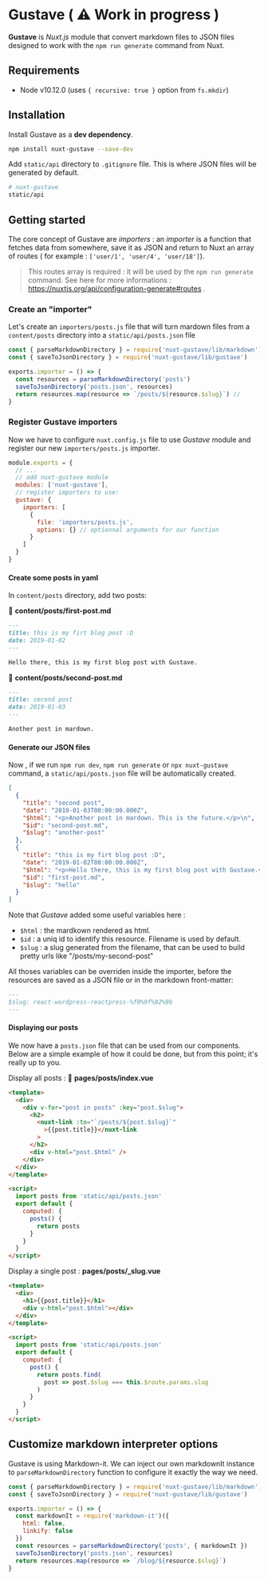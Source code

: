 # G**u**sta**ve** ( ⚠️ Work in progress )

**Gustave** is _Nuxt.js_ module that convert markdown files to JSON files designed to work with the `npm run generate` command from Nuxt.

## Requirements

- Node v10.12.0 (uses `{ recursive: true }` option from `fs.mkdir`)

## Installation

Install Gustave as a **dev dependency**.

```sh
npm install nuxt-gustave --save-dev
```

Add `static/api` directory to `.gitignore` file. This is where JSON files will be generated by default.

```sh
# nuxt-gustave
static/api
```

## Getting started

The core concept of Gustave are _importers_ : an _importer_ is a function that fetches data from somewhere, save it as JSON and return to Nuxt an array of routes ( for example : `['user/1', 'user/4', 'user/18']`).

> This routes array is required : it will be used by the `npm run generate` command. See here for more informations : https://nuxtjs.org/api/configuration-generate#routes .

### Create an "importer"

Let's create an `importers/posts.js` file that will turn mardown files from a `content/posts` directory into a `static/api/posts.json` file

```js
const { parseMarkdownDirectory } = require('nuxt-gustave/lib/markdown')
const { saveToJsonDirectory } = require('nuxt-gustave/lib/gustave')

exports.importer = () => {
  const resources = parseMarkdownDirectory('posts')
  saveToJsonDirectory('posts.json', resources)
  return resources.map(resource => `/posts/${resource.$slug}`) //
}
```

### Register Gustave importers

Now we have to configure `nuxt.config.js` file to use _Gustave_ module and register our new `importers/posts.js` importer.

```js
module.exports = {
  // ...
  // add nuxt-gustave module
  modules: ['nuxt-gustave'],
  // register importers to use:
  gustave: {
    importers: [
      {
        file: 'importers/posts.js',
        options: {} // optionnal arguments for our function
      }
    ]
  }
}
```

#### Create some posts in yaml

In `content/posts` directory, add two posts:

📝 **content/posts/first-post.md**

```markdown
---
title: this is my firt blog post :D
date: 2019-01-02
---

Hello there, this is my first blog post with Gustave.
```

📝 **content/posts/second-post.md**

```markdown
---
title: second post
date: 2019-01-03
---

Another post in mardown.
```

#### Generate our JSON files

Now , if we run `npm run dev`, `npm run generate` or `npx nuxt-gustave` command, a `static/api/posts.json` file will be automatically created.

```json
[
  {
    "title": "second post",
    "date": "2019-01-03T00:00:00.000Z",
    "$html": "<p>Another post in mardown. This is the future.</p>\n",
    "$id": "second-post.md",
    "$slug": "another-post"
  },
  {
    "title": "this is my firt blog post :D",
    "date": "2019-01-02T00:00:00.000Z",
    "$html": "<p>Hello there, this is my first blog post with Gustave.</p>\n",
    "$id": "first-post.md",
    "$slug": "hello"
  }
]
```

Note that _Gustave_ added some useful variables here :

- `$html` : the mardkown rendered as html.
- `$id` : a uniq id to identify this resource. Filename is used by default.
- `$slug` : a slug generated from the filename, that can be used to build pretty urls like "/posts/my-second-post"

All thoses variables can be overriden inside the importer, before the resources are saved as a JSON file or in the markdown front-matter:

```markdown
---
$slug: react-wordpress-reactpress-%f0%9f%92%9b
---
```

#### Displaying our posts

We now have a `posts.json` file that can be used from our components. Below are a simple example of how it could be done, but from this point; it's really up to you.

Display all posts : 📝 **pages/posts/index.vue**

```html
<template>
  <div>
    <div v-for="post in posts" :key="post.$slug">
      <h2>
        <nuxt-link :to="`/posts/${post.$slug}`"
          >{{post.title}}</nuxt-link
        >
      </h2>
      <div v-html="post.$html" />
    </div>
  </div>
</template>

<script>
  import posts from 'static/api/posts.json'
  export default {
    computed: {
      posts() {
        return posts
      }
    }
  }
</script>
```

Display a single post : **pages/posts/\_slug.vue**

```html
<template>
  <div>
    <h1>{{post.title}}</h1>
    <div v-html="post.$html"></div>
  </div>
</template>

<script>
  import posts from 'static/api/posts.json'
  export default {
    computed: {
      post() {
        return posts.find(
          post => post.$slug === this.$route.params.slug
        )
      }
    }
  }
</script>
```

## Customize markdown interpreter options

Gustave is using Markdown-it. We can inject our own markdownIt instance to `parseMarkdownDirectory` function to configure it exactly the way we need.

```js
const { parseMarkdownDirectory } = require('nuxt-gustave/lib/markdown')
const { saveToJsonDirectory } = require('nuxt-gustave/lib/gustave')

exports.importer = () => {
  const markdownIt = require('markdown-it')({
    html: false,
    linkify: false
  })
  const resources = parseMarkdownDirectory('posts', { markdownIt })
  saveToJsonDirectory('posts.json', resources)
  return resources.map(resource => `/blog/${resource.$slug}`)
}
```
